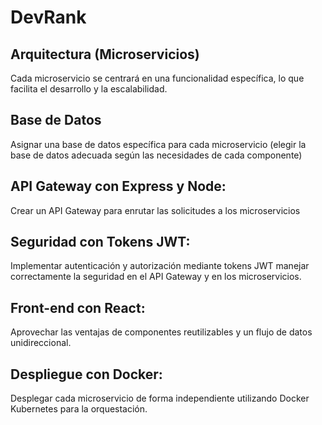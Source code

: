 # DevRank

## Arquitectura (Microservicios)
Cada microservicio se centrará en una funcionalidad específica, lo que facilita el desarrollo y la escalabilidad.
## Base de Datos
Asignar una base de datos específica para cada microservicio (elegir la base de datos adecuada según las necesidades de cada componente)
## API Gateway con Express y Node:
Crear un API Gateway para enrutar las solicitudes a los microservicios
## Seguridad con Tokens JWT:
Implementar autenticación y autorización mediante tokens JWT 
manejar correctamente la seguridad en el API Gateway y en los microservicios.
## Front-end con React:
Aprovechar las ventajas de componentes reutilizables y un flujo de datos unidireccional.
## Despliegue con Docker:
Desplegar cada microservicio de forma independiente utilizando Docker 
Kubernetes para la orquestación.
